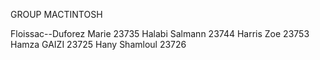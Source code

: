 GROUP MACTINTOSH

Floissac--Duforez Marie 23735 
Halabi Salmann 23744
Harris Zoe 23753
Hamza GAIZI 23725
Hany Shamloul 23726
